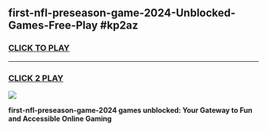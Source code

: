 
## first-nfl-preseason-game-2024-Unblocked-Games-Free-Play #kp2az
<h3>
<a href="https://us.freeplayer.one?title=first-nfl-preseason-game-2024&ref=9M">CLICK TO PLAY</a></h3>
<hr>

<h3>
<a href="https://us.freeplayer.one?title=first-nfl-preseason-game-2024&ref=9M">CLICK 2 PLAY</a>
  
</h3>

<a href="https://us.freeplayer.one?title=first-nfl-preseason-game-2024&ref=9M"><img src="https://clearcache.store/games.png"></a>


**first-nfl-preseason-game-2024 games unblocked: Your Gateway to Fun and Accessible Online Gaming**
